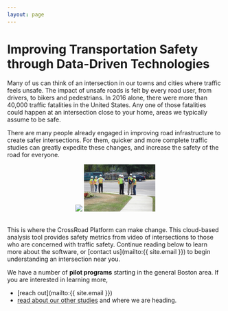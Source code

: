 ```yaml
---
layout: page
---
```


# Improving Transportation Safety through Data-Driven Technologies


Many of us can think of an intersection in our towns and cities where traffic feels unsafe. The impact of unsafe roads is felt by every road user, from drivers, to bikers and pedestrians. In 2016 alone, there were more than 40,000 traffic fatalities in the United States. Any one of those fatalities could happen at an intersection close to your home, areas we typically assume to be safe.

There are many people already engaged in improving road infrastructure to create safer intersections. For them, quicker and more complete traffic studies can greatly expedite these changes, and increase the safety of the road for everyone.

<center>
<img src="img/advocacy-group.jpg" width="33%">
<img src="img/traffic-engineers.jpg" width="33%">
</center>
<br/>

This is where the CrossRoad Platform can make change. This cloud-based analysis tool provides safety metrics from video of intersections to those who are concerned with traffic safety. Continue reading below to learn more about the software, or [contact us](mailto:{{ site.email }}) to begin understanding an intersection near you. 

We have a number of **pilot programs** starting in the general Boston area. If you are interested in learning more,
- [reach out](mailto:{{ site.email }})
- [read about our other studies](/users/) and where we are heading.
